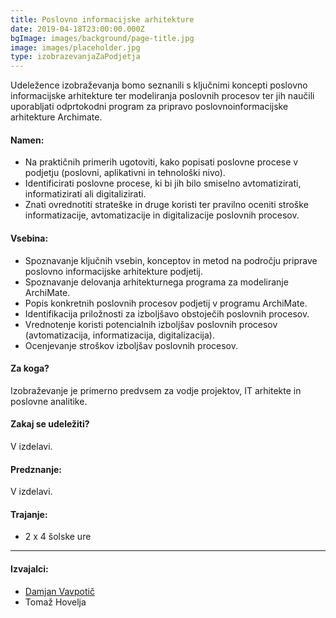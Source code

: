 ```yaml
---
title: Poslovno informacijske arhitekture
date: 2019-04-18T23:00:00.000Z
bgImage: images/background/page-title.jpg
image: images/placeholder.jpg
type: izobrazevanjaZaPodjetja
---
```

Udeležence izobraževanja bomo seznanili s ključnimi koncepti poslovno informacijske arhitekture ter modeliranja poslovnih procesov ter jih naučili uporabljati odprtokodni program za pripravo poslovnoinformacijske arhitekture Archimate. 

#### Namen:

* Na praktičnih primerih ugotoviti, kako popisati poslovne procese v podjetju (poslovni, aplikativni in tehnološki nivo).
* Identificirati poslovne procese, ki bi jih bilo smiselno avtomatizirati, informatizirati ali digitalizirati.
* Znati ovrednotiti strateške in druge koristi ter pravilno oceniti stroške informatizacije, avtomatizacije in digitalizacije poslovnih procesov.

#### Vsebina:

* Spoznavanje ključnih vsebin, konceptov in metod na področju priprave poslovno informacijske arhitekture podjetij.
* Spoznavanje delovanja arhitekturnega programa za modeliranje ArchiMate.
* Popis konkretnih poslovnih procesov podjetij v programu ArchiMate.
* Identifikacija priložnosti za izboljšavo obstoječih poslovnih procesov.
* Vrednotenje koristi potencialnih izboljšav poslovnih procesov (avtomatizacija, informatizacija, digitalizacija).
* Ocenjevanje stroškov izboljšav poslovnih procesov.

#### Za koga?

Izobraževanje je primerno predvsem za vodje projektov, IT arhitekte in poslovne analitike.

#### Zakaj se udeležiti?

V izdelavi.

#### Predznanje:

V izdelavi.

#### Trajanje:

* 2 x 4 šolske ure

- - -

#### Izvajalci:

* [Damjan Vavpotič](https://akademijafri.si/izvajalci/damjan-vavpotic/)
* Tomaž Hovelja
